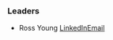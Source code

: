 ### Leaders
* Ross Young [LinkedIn](https://www.linkedin.com/in/mrrossyoung/)[Email](mailto:rossayoung@gmail.com)
